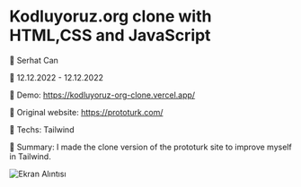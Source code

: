 # Kodluyoruz.org clone with HTML,CSS and JavaScript

🔵 Serhat Can

🔵 12.12.2022 - 12.12.2022

🔵 Demo: https://kodluyoruz-org-clone.vercel.app/

🔵 Original website: https://prototurk.com/

🔵 Techs: Tailwind

🔵 Summary: I made the clone version of the prototurk site to improve myself in Tailwind.

![Ekran Alıntısı](https://user-images.githubusercontent.com/85739464/196008631-764bc5cb-4ae8-4cf0-8fa6-c43bb3a10c2f.PNG)

